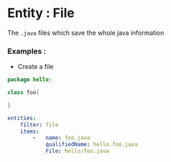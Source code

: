 # Entity : File
The `.java` files which save the whole java information
### Examples : 
- Create a file
```java
package hello;

class foo{

}
```
```yaml
entities:
    filter: file
    items:
        -   name: foo.java
            qualifiedName: hello.foo.java
            File: hello/foo.java
```
